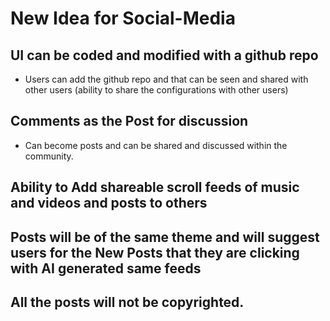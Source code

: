 # New Idea for Social-Media

## UI can be coded and modified with a github repo
- Users can add the github repo and that can be seen and shared with other users (ability to share the configurations with other users)

## Comments as the Post for discussion
- Can become posts and can be shared and discussed within the community.

## Ability to Add shareable scroll feeds of music and videos and posts to others

## Posts will be of the same theme and will suggest users for the New Posts that they are clicking with AI generated same feeds

## All the posts will not be copyrighted.
